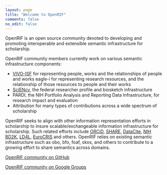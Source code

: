 ```yaml
---
layout: page
title: "Welcome to OpenRIF"
comments: false
no_edit: false
---
```


OpenRIF is an open source community devoted to developing and
promoting interoperable and extensible semantic infrastructure for
scholarship.

OpenRIF community members currently work on various semantic
infrastructure components: 

- [VIVO-ISF](https://wiki.duraspace.org/display/VIVO/VIVO-ISF+Ontology) for representing people, works and the relationships of
  people and works eagle-i for representing research resources, and
  the relationship of those resources to people and their works
- [SciENcv](http://www.ncbi.nlm.nih.gov/sciencv/), the federal researcher profile and biosketch infrastructure
- PARDI, the NIH Portfolio Analysis and Reporting Data Infrastructure,
  for research impact and evaluation
- Attribution for many types of contributions across a wide spectrum of scholarship

OpenRIF seeks to align with other information representation efforts
in scholarship to insure scalable/exchangeable information
infrastructure for scholarship.  Such related efforts include [ORCiD](http://orcid.org/),
[SHARE](http://www.share-research.org/), [DataCite](https://www.datacite.org/), [NIH BD2K](https://datascience.nih.gov/bd2k), [LD4L](https://www.ld4l.org/), [EuroCRIS](http://www.eurocris.org/) and others. OpenRIF relies
on existing semantic infrastructure such as obo, bfo, foaf, skos, and
others to contribute to a growing effort to share semantics across
domains.

[OpenRIF community on GitHub](https://github.com/openrif/community)

[OpenRIF community on Google Groups](https://groups.google.com/forum/#!forum/openrif)


